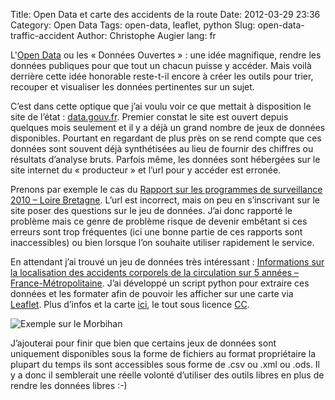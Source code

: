 Title: Open Data et carte des accidents de la route
Date: 2012-03-29 23:36
Category: Open Data
Tags: open-data, leaflet, python
Slug: open-data-traffic-accident
Author: Christophe Augier
lang: fr

L'[Open Data][1] ou les « Données Ouvertes » : une idée magnifique, rendre les
données publiques pour que tout un chacun puisse y accéder. Mais voilà derrière
cette idée honorable reste-t-il encore à créer les outils pour trier, recouper
et visualiser les données pertinentes sur un sujet.

C’est dans cette optique que j’ai voulu voir ce que mettait à disposition le
site de l’état : [data.gouv.fr][2]. Premier constat le site est ouvert depuis
quelques mois seulement et il y a déjà un grand nombre de jeux de données
disponibles. Pourtant en regardant de plus près on se rend compte que ces
données sont souvent déjà synthétisées au lieu de fournir des chiffres ou
résultats d’analyse bruts. Parfois même, les données sont hébergées sur le site
internet  du « producteur » et l’url pour y accéder est erronée.

Prenons par exemple le cas du [Rapport sur les programmes de surveillance 2010 –
Loire Bretagne][6]. L’url est incorrect, mais on peu en s’inscrivant sur le site
poser des questions sur le jeu de données. J’ai donc rapporté le problème mais
ce genre de problème risque de devenir embêtant si ces erreurs sont trop
fréquentes (ici une bonne partie de ces rapports sont inaccessibles) ou bien
lorsque l’on souhaite utiliser rapidement le service.

En attendant j’ai trouvé un jeu de données très intéressant : [Informations sur
la localisation des accidents corporels de la circulation sur 5 années –
France-Métropolitaine][7]. J’ai développé un script python pour extraire ces données
et les formater afin de pouvoir les afficher sur une carte via [Leaflet][3]. Plus
d’infos et la carte [ici][4], le tout sous licence [CC][5].

![Exemple sur le Morbihan]({filename}/images/opendata_map_traffic_accident.png)

J’ajouterai pour finir que bien que certains jeux de données sont uniquement
disponibles sous la forme de fichiers au format propriétaire la plupart du temps
ils sont accessibles sous forme de .csv ou .xml ou .ods. Il y a donc il
semblerait une réelle volonté d’utiliser des outils libres en plus de rendre les
données libres :-)

[1]: http://en.wikipedia.org/wiki/Open_data
[2]: http://www.data.gouv.fr
[3]: http://leaflet.cloudmade.com
[4]: http://tytouf.github.io/traffic-accident-map
[5]: http://creativecommons.org/licenses/by/3.0
[6]: https://www.data.gouv.fr/donnees/view/rapport-sur-les-programmes-de-surveillance-2010---Loire-Bretagne-30382042?xtmc=undefined&xtcr=2
[7]: http://www.data.gouv.fr/donnees/view/Informations-sur-la-localisation-des-accidents-corporels--de-la-circulation-sur-5-ann%C3%A9es---France-M%C3%A9-30379821?xtmc=accidents+corporels+circulation&xtcr=1
